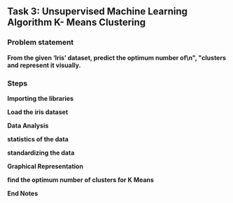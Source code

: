 ## Task 3: Unsupervised Machine Learning Algorithm K- Means Clustering

### Problem statement
**From the given ‘Iris’ dataset, predict the optimum number of\n",
    "clusters and represent it visually.**

### Steps

**Importing the libraries**

**Load the iris dataset**

**Data Analysis**

**statistics of the data**

**standardizing the data**

**Graphical Representation**

**find the optimum number of clusters for K Means**

**End Notes**
